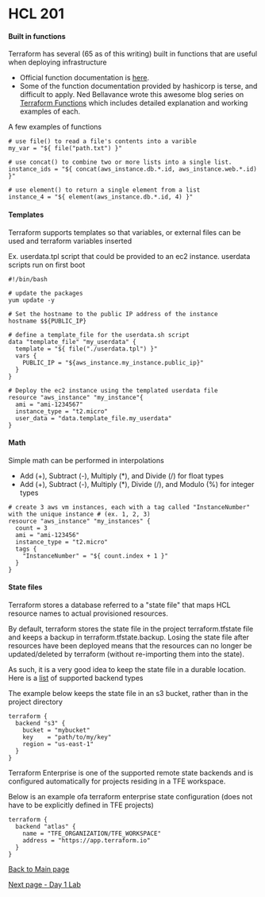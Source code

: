 # HCL 201

#### Built in functions

Terraform has several (65 as of this writing) built in functions that are useful when deploying infrastructure
* Official function documentation is 
[here](https://www.terraform.io/docs/configuration/interpolation.html#built-in-functions).
* Some of the function documentation provided by hashicorp is terse, and difficult to apply. Ned Bellavance wrote this
awesome blog series on [Terraform Functions](https://nedinthecloud.com/2018/10/05/terraform-fotd-wrap-up/) which includes
detailed explanation and working examples of each.

A few examples of functions
```hcl-terraform
# use file() to read a file's contents into a varible
my_var = "${ file("path.txt") }"

# use concat() to combine two or more lists into a single list.
instance_ids = "${ concat(aws_instance.db.*.id, aws_instance.web.*.id) }"

# use element() to return a single element from a list
instance_4 = "${ element(aws_instance.db.*.id, 4) }"

```

#### Templates

Terraform supports templates so that variables, or external files can be used and terraform variables inserted

Ex. userdata.tpl script that could be provided to an ec2 instance. userdata scripts run on first boot
```
#!/bin/bash

# update the packages
yum update -y

# Set the hostname to the public IP address of the instance
hostname $${PUBLIC_IP}
```
```hcl-terraform
# define a template_file for the userdata.sh script
data "template_file" "my_userdata" {
  template = "${ file("./userdata.tpl") }"
  vars {
    PUBLIC_IP = "${aws_instance.my_instance.public_ip}"
  }
}

# Deploy the ec2 instance using the templated userdata file
resource "aws_instance" "my_instance"{
  ami = "ami-1234567"
  instance_type = "t2.micro"
  user_data = "data.template_file.my_userdata"
}
```

#### Math
Simple math can be performed in interpolations

* Add (+), Subtract (-), Multiply (*), and Divide (/) for float types
* Add (+), Subtract (-), Multiply (*), Divide (/), and Modulo (%) for integer types

```hcl-terraform
# create 3 aws vm instances, each with a tag called "InstanceNumber" with the unique instance # (ex. 1, 2, 3)
resource "aws_instance" "my_instances" {
  count = 3
  ami = "ami-123456"
  instance_type = "t2.micro"
  tags {
    "InstanceNumber" = "${ count.index + 1 }"
  }
}
```

#### State files
Terraform stores a database referred to a "state file" that maps HCL resource names to actual provisioned resources. 

By default, terraform stores the state file in the project terraform.tfstate file and keeps a backup in 
terraform.tfstate.backup. Losing the state file after resources have been deployed means that the resources 
can no longer be updated/deleted by terraform (without re-importing them into the state).

As such, it is a very good idea to keep the state file in a durable location. Here is a
[list](https://www.terraform.io/docs/backends/types/index.html) of supported backend types

The example below keeps the state file in an s3 bucket, rather than in the project directory
```hcl-terraform
terraform {
  backend "s3" {
    bucket = "mybucket"
    key    = "path/to/my/key"
    region = "us-east-1"
  }
}
```

Terraform Enterprise is one of the supported remote state backends and is configured automatically for projects
residing in a TFE workspace. 

Below is an example ofa terraform enterprise state configuration (does not have to be explicitly defined in TFE projects)
```hcl-terraform
terraform {
  backend "atlas" {
    name = "TFE_ORGANIZATION/TFE_WORKSPACE"
    address = "https://app.terraform.io" 
  }
}
```

[Back to Main page](../README.md)

[Next page - Day 1 Lab](../labs/lab1.md)

